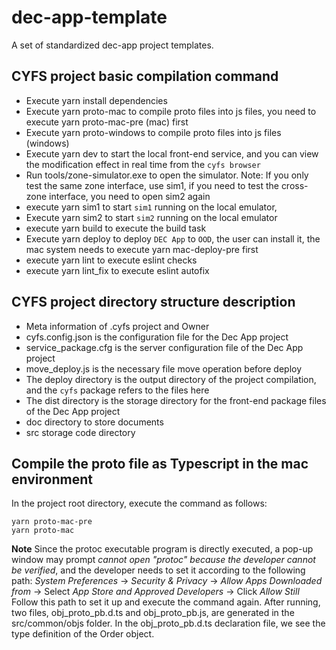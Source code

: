 # dec-app-template

A set of standardized dec-app project templates.

## CYFS project basic compilation command

-   Execute yarn install dependencies
-   Execute yarn proto-mac to compile proto files into js files, you need to execute yarn proto-mac-pre (mac) first
-   Execute yarn proto-windows to compile proto files into js files (windows)
-   Execute yarn dev to start the local front-end service, and you can view the modification effect in real time from the `cyfs browser`
-   Run tools/zone-simulator.exe to open the simulator. Note: If you only test the same zone interface, use sim1, if you need to test the cross-zone interface, you need to open sim2 again
-   execute yarn sim1 to start `sim1` running on the local emulator,
-   Execute yarn sim2 to start `sim2` running on the local emulator
-   execute yarn build to execute the build task
-   Execute yarn deploy to deploy `DEC App` to `OOD`, the user can install it, the mac system needs to execute yarn mac-deploy-pre first
-   execute yarn lint to execute eslint checks
-   execute yarn lint_fix to execute eslint autofix

## CYFS project directory structure description

-   Meta information of .cyfs project and Owner
-   cyfs.config.json is the configuration file for the Dec App project
-   service_package.cfg is the server configuration file of the Dec App project
-   move_deploy.js is the necessary file move operation before deploy
-   The deploy directory is the output directory of the project compilation, and the `cyfs` package refers to the files here
-   The dist directory is the storage directory for the front-end package files of the Dec App project
-   doc directory to store documents
-   src storage code directory

## Compile the proto file as Typescript in the mac environment

In the project root directory, execute the command as follows:

```shell
yarn proto-mac-pre
yarn proto-mac
```

**Note** Since the protoc executable program is directly executed, a pop-up window may prompt _cannot open "protoc" because the developer cannot be verified_, and the developer needs to set it according to the following path:
_System Preferences_ -> _Security & Privacy_ -> _Allow Apps Downloaded from_ -> Select _App Store and Approved Developers_ -> Click _Allow Still_
Follow this path to set it up and execute the command again.
After running, two files, obj_proto_pb.d.ts and obj_proto_pb.js, are generated in the src/common/objs folder. In the obj_proto_pb.d.ts declaration file, we see the type definition of the Order object.
